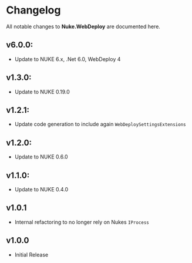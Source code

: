 # Changelog

All notable changes to **Nuke.WebDeploy** are documented here.

## v6.0.0:
- Update to NUKE 6.x, .Net 6.0, WebDeploy 4

## v1.3.0:
- Update to NUKE 0.19.0

## v1.2.1:
- Update code generation to include again `WebDeploySettingsExtensions`

## v1.2.0:
- Update to NUKE 0.6.0

## v1.1.0:
- Update to NUKE 0.4.0

## v1.0.1
- Internal refactoring to no longer rely on Nukes `IProcess`

## v1.0.0
- Initial Release
